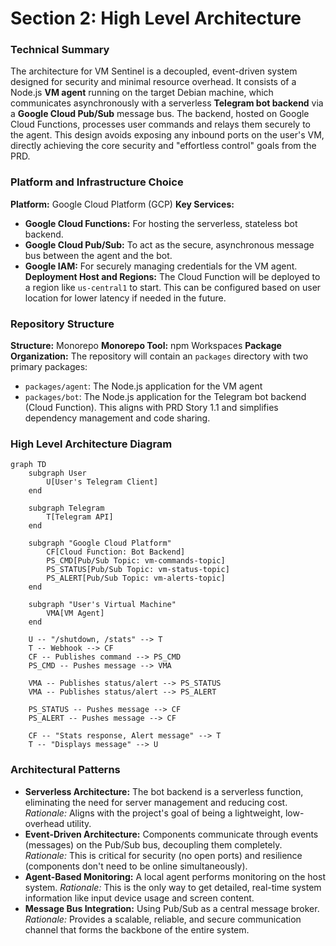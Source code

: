 # Section 2: High Level Architecture

### Technical Summary
The architecture for VM Sentinel is a decoupled, event-driven system designed for security and minimal resource overhead. It consists of a Node.js **VM agent** running on the target Debian machine, which communicates asynchronously with a serverless **Telegram bot backend** via a **Google Cloud Pub/Sub** message bus. The backend, hosted on Google Cloud Functions, processes user commands and relays them securely to the agent. This design avoids exposing any inbound ports on the user's VM, directly achieving the core security and "effortless control" goals from the PRD.

### Platform and Infrastructure Choice
**Platform:** Google Cloud Platform (GCP)
**Key Services:**
*   **Google Cloud Functions:** For hosting the serverless, stateless bot backend.
*   **Google Cloud Pub/Sub:** To act as the secure, asynchronous message bus between the agent and the bot.
*   **Google IAM:** For securely managing credentials for the VM agent.
**Deployment Host and Regions:** The Cloud Function will be deployed to a region like `us-central1` to start. This can be configured based on user location for lower latency if needed in the future.

### Repository Structure
**Structure:** Monorepo
**Monorepo Tool:** npm Workspaces
**Package Organization:** The repository will contain an `packages` directory with two primary packages:
*   `packages/agent`: The Node.js application for the VM agent
*   `packages/bot`: The Node.js application for the Telegram bot backend (Cloud Function).
This aligns with PRD Story 1.1 and simplifies dependency management and code sharing.

### High Level Architecture Diagram
```mermaid
graph TD
    subgraph User
        U[User's Telegram Client]
    end

    subgraph Telegram
        T[Telegram API]
    end

    subgraph "Google Cloud Platform"
        CF[Cloud Function: Bot Backend]
        PS_CMD[Pub/Sub Topic: vm-commands-topic]
        PS_STATUS[Pub/Sub Topic: vm-status-topic]
        PS_ALERT[Pub/Sub Topic: vm-alerts-topic]
    end

    subgraph "User's Virtual Machine"
        VMA[VM Agent]
    end

    U -- "/shutdown, /stats" --> T
    T -- Webhook --> CF
    CF -- Publishes command --> PS_CMD
    PS_CMD -- Pushes message --> VMA

    VMA -- Publishes status/alert --> PS_STATUS
    VMA -- Publishes status/alert --> PS_ALERT

    PS_STATUS -- Pushes message --> CF
    PS_ALERT -- Pushes message --> CF

    CF -- "Stats response, Alert message" --> T
    T -- "Displays message" --> U
```

### Architectural Patterns
- **Serverless Architecture:** The bot backend is a serverless function, eliminating the need for server management and reducing cost. _Rationale:_ Aligns with the project's goal of being a lightweight, low-overhead utility.
- **Event-Driven Architecture:** Components communicate through events (messages) on the Pub/Sub bus, decoupling them completely. _Rationale:_ This is critical for security (no open ports) and resilience (components don't need to be online simultaneously).
- **Agent-Based Monitoring:** A local agent performs monitoring on the host system. _Rationale:_ This is the only way to get detailed, real-time system information like input device usage and screen content.
- **Message Bus Integration:** Using Pub/Sub as a central message broker. _Rationale:_ Provides a scalable, reliable, and secure communication channel that forms the backbone of the entire system.
